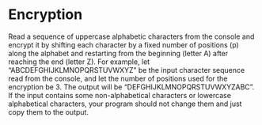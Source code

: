 # Encryption

 Read a sequence of uppercase alphabetic characters from the
console and encrypt it by shifting each character by a fixed number of positions (p)
along the alphabet and restarting from the beginning (letter A) after reaching the end
(letter Z).
For example, let “ABCDEFGHIJKLMNOPQRSTUVWXYZ” be the input character sequence
read from the console, and let the number of positions used for the encryption be 3. The
output will be “DEFGHIJKLMNOPQRSTUVWXYZABC”.
If the input contains some non-alphabetical characters or lowercase alphabetical
characters, your program should not change them and just copy them to the output.
